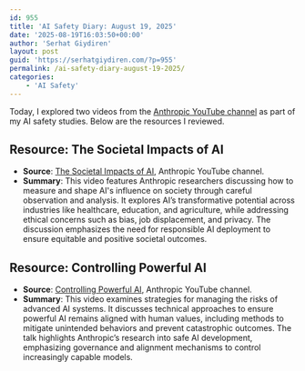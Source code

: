 ```yaml
---
id: 955
title: 'AI Safety Diary: August 19, 2025'
date: '2025-08-19T16:03:50+00:00'
author: 'Serhat Giydiren'
layout: post
guid: 'https://serhatgiydiren.com/?p=955'
permalink: /ai-safety-diary-august-19-2025/
categories:
    - 'AI Safety'
---
```


Today, I explored two videos from the [Anthropic YouTube channel](https://www.youtube.com/@anthropic-ai) as part of my AI safety studies. Below are the resources I reviewed.

## Resource: The Societal Impacts of AI

- **Source**: [The Societal Impacts of AI](https://youtu.be/02nFRuEo0bc?si=IMpf20I-OR908Xxh), Anthropic YouTube channel.
- **Summary**: This video features Anthropic researchers discussing how to measure and shape AI's influence on society through careful observation and analysis. It explores AI’s transformative potential across industries like healthcare, education, and agriculture, while addressing ethical concerns such as bias, job displacement, and privacy. The discussion emphasizes the need for responsible AI deployment to ensure equitable and positive societal outcomes.[](https://www.youtube.com/watch?v=02nFRuEo0bc)

## Resource: Controlling Powerful AI

- **Source**: [Controlling Powerful AI](https://youtu.be/6Unxqr50Kqg?si=qIeCiQizdMCZL_U5), Anthropic YouTube channel.
- **Summary**: This video examines strategies for managing the risks of advanced AI systems. It discusses technical approaches to ensure powerful AI remains aligned with human values, including methods to mitigate unintended behaviors and prevent catastrophic outcomes. The talk highlights Anthropic’s research into safe AI development, emphasizing governance and alignment mechanisms to control increasingly capable models.